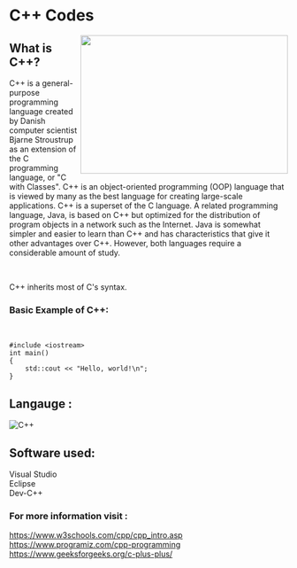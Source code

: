 # C++ Codes 
<img align="right" height="250" width="375" alt="" src="https://res.cloudinary.com/practicaldev/image/fetch/s--xVCufn18--/c_limit%2Cf_auto%2Cfl_progressive%2Cq_66%2Cw_880/https://dev-to-uploads.s3.amazonaws.com/uploads/articles/5nnkrcc3kixypm642opg.gif" />

## What is C++?
C++ is a general-purpose programming language created by Danish computer scientist Bjarne Stroustrup as an extension of the C programming language, or "C with Classes".
C++ is an object-oriented programming (OOP) language that is viewed by many as the best language for creating large-scale applications. C++ is a superset of the C language.
A related programming language, Java, is based on C++ but optimized for the distribution of program objects in a network such as the Internet. Java is somewhat simpler and easier to learn than C++ and has characteristics that give it other advantages over C++. However, both languages require a considerable amount of study.

<br>

C++ inherits most of C's syntax. 
<br>

### Basic Example of C++:
<br>

```
#include <iostream>
int main()
{
    std::cout << "Hello, world!\n";
}
```
## Langauge :
![C++](https://img.shields.io/badge/c++-%2300599C.svg?style=for-the-badge&logo=c%2B%2B&logoColor=white)

## Software used:
Visual Studio <br>
Eclipse <br>
Dev-C++

### For more information visit :
https://www.w3schools.com/cpp/cpp_intro.asp <br>
https://www.programiz.com/cpp-programming <br>
https://www.geeksforgeeks.org/c-plus-plus/
